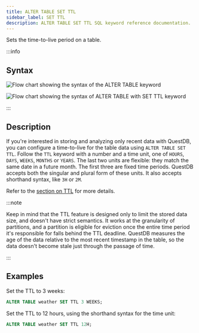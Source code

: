 ```yaml
---
title: ALTER TABLE SET TTL
sidebar_label: SET TTL
description: ALTER TABLE SET TTL SQL keyword reference documentation.
---
```


Sets the time-to-live period on a table.

:::info

## Syntax

![Flow chart showing the syntax of the ALTER TABLE keyword](/images/docs/diagrams/alterTable.svg)

![Flow chart showing the syntax of ALTER TABLE with SET TTL keyword](/images/docs/diagrams/setTtl.svg)

:::

## Description

If you're interested in storing and analyzing only recent data with QuestDB, you
can configure a time-to-live for the table data using `ALTER TABLE SET TTL`.
Follow the `TTL` keyword with a number and a time unit, one of `HOURS`, `DAYS`,
`WEEKS`, `MONTHS` or `YEARS`. The last two units are flexible: they match the
same date in a future month. The first three are fixed time periods. QuestDB
accepts both the singular and plural form of these units. It also accepts
shorthand syntax, like `3H` or `2M`.

Refer to the [section on TTL](/docs/concept/ttl) for more details.

:::note

Keep in mind that the TTL feature is designed only to limit the stored data
size, and doesn't have strict semantics. It works at the granularity of
partitions, and a partition is eligible for eviction once the entire time period
it's responsible for falls behind the TTL deadline. QuestDB measures the age of
the data relative to the most recent timestamp in the table, so the data doesn't
become stale just through the passage of time.

:::

## Examples

Set the TTL to 3 weeks:

```sql
ALTER TABLE weather SET TTL 3 WEEKS;
```

Set the TTL to 12 hours, using the shorthand syntax for the time unit:

```sql
ALTER TABLE weather SET TTL 12H;
```
